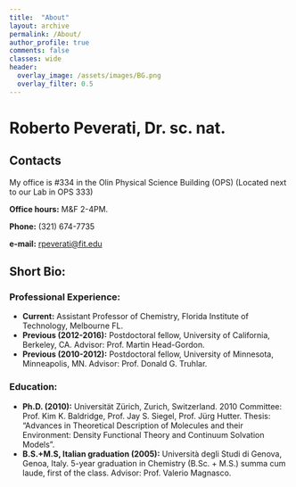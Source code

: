 ```yaml
---
title:  "About"
layout: archive
permalink: /About/
author_profile: true
comments: false
classes: wide
header:
  overlay_image: /assets/images/BG.png
  overlay_filter: 0.5  
---
```


# Roberto Peverati, Dr. sc. nat.
## Contacts
My office is #334 in the Olin Physical Science Building (OPS)
(Located next to our Lab in OPS 333)

**Office hours:** M&F 2-4PM.

**Phone:** (321) 674-7735

**e-mail:** [rpeverati@fit.edu](mailto:rpeverati@fit.edu)

## Short Bio:

### Professional Experience:

- **Current:** Assistant Professor of Chemistry, Florida Institute of Technology, Melbourne FL.
- **Previous (2012-2016):** Postdoctoral fellow, University of California, Berkeley, CA. Advisor: Prof. Martin Head-Gordon.
- **Previous (2010-2012):** Postdoctoral fellow, University of Minnesota, Minneapolis, MN. Advisor: Prof. Donald G. Truhlar.

### Education:

- **Ph.D. (2010):** Universität Zürich, Zurich, Switzerland. 2010 Committee: Prof. Kim K. Baldridge, Prof. Jay S. Siegel, Prof. Jürg Hutter. 
Thesis: “Advances in Theoretical Description of Molecules and their Environment: Density Functional Theory and Continuum Solvation Models”.
- **B.S.+M.S, Italian graduation (2005):** Università degli Studi di Genova, Genoa, Italy. 5-year graduation in Chemistry (B.Sc. + M.S.) summa cum laude, first of the class. Advisor: Prof. Valerio Magnasco.